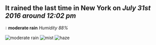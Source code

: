 ## It rained the last time in New York on *July 31st 2016 around 12:02 pm*
💧  **moderate rain** *Humidity 88%*

![moderate rain](http://openweathermap.org/img/w/10d.png) ![mist](http://openweathermap.org/img/w/50d.png) ![haze](http://openweathermap.org/img/w/50d.png)
